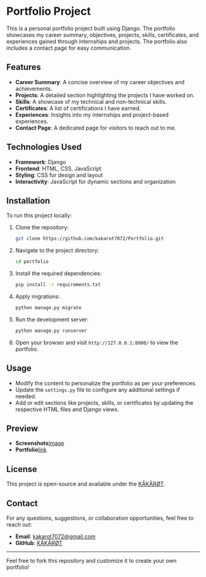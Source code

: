 # Portfolio Project

This is a personal portfolio project built using Django. The portfolio showcases my career summary, objectives, projects, skills, certificates, and experiences gained through internships and projects. The portfolio also includes a contact page for easy communication.

## Features
- **Career Summary**: A concise overview of my career objectives and achievements.
- **Projects**: A detailed section highlighting the projects I have worked on.
- **Skills**: A showcase of my technical and non-technical skills.
- **Certificates**: A list of certifications I have earned.
- **Experiences**: Insights into my internships and project-based experiences.
- **Contact Page**: A dedicated page for visitors to reach out to me.

## Technologies Used
- **Framework**: Django
- **Frontend**: HTML, CSS, JavaScript
- **Styling**: CSS for design and layout
- **Interactivity**: JavaScript for dynamic sections and organization

## Installation
To run this project locally:

1. Clone the repository:
   ```bash
   git clone https://github.com/kakarot7072/Portfolio.git
   ```
2. Navigate to the project directory:
   ```bash
   cd portfolio
   ```
3. Install the required dependencies:
   ```bash
   pip install -r requirements.txt
   ```
4. Apply migrations:
   ```bash
   python manage.py migrate
   ```
5. Run the development server:
   ```bash
   python manage.py runserver
   ```
6. Open your browser and visit `http://127.0.0.1:8000/` to view the portfolio.

## Usage
- Modify the content to personalize the portfolio as per your preferences.
- Update the `settings.py` file to configure any additional settings if needed.
- Add or edit sections like projects, skills, or certificates by updating the respective HTML files and Django views.

## Preview
- **Screenshots**[Image](https://github.com/kakarot7072/Portfolio/blob/main/static/images/port.png)
- **Portfolio**[link](https://portfolio-lilac-nine-71.vercel.app)

## License
This project is open-source and available under the [KÂKÂRØT](LICENSE).

## Contact
For any questions, suggestions, or collaboration opportunities, feel free to reach out:

- **Email**: [kakarot7072@gmail.com](mailto:kakarot7072@gmail.com)
- **GitHub**: [KÂKÂRØT](https://github.com/kakarot7072)

---

Feel free to fork this repository and customize it to create your own portfolio!
